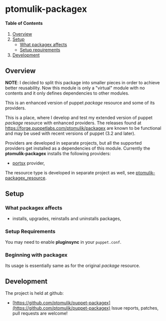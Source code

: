 # ptomulik-packagex

#### Table of Contents

1. [Overview](#overview)
2. [Setup](#setup)
    * [What packagex affects](#what-packagex-affects)
    * [Setup requirements](#setup-requirements)
3. [Development](#development)

## Overview

__NOTE__: I decided to split this package into smaller pieces in order to
achieve better reusability. Now this module is only a "virtual" module with no
contents and it only defines dependencies to other modules.

This is an enhanced version of puppet *package* resource and some of its
providers.

This is a place, where I develop and test my extended version of puppet
*package* resource with enhanced providers. The releases found at
https://forge.puppetlabs.com/ptomulik/packagex are known to be functional and
may be used with recent versions of puppet (3.2 and later). 

Providers are developed in separate projects, but all the supported providers
get installed as a dependencies of this module. Currently the
__ptomulik-packagex__ installs the following providers: 

  - [portsx](https://github.com/ptomulik/puppet-packagex_portsx) provider,

The resource type is developed in separate project as well, see
[ptomulik-packagex_resource](https://github.com/ptomulik/puppet-packagex_resource).

## Setup

### What packagex affects

* installs, upgrades, reinstalls and uninstalls packages,

### Setup Requirements

You may need to enable **pluginsync** in your `puppet.conf`.

### Beginning with packagex

Its usage is essentially same as for the original *package* resource.

## Development
The project is held at github:
* [https://github.com/ptomulik/puppet-packagex](https://github.com/ptomulik/puppet-packagex)
Issue reports, patches, pull requests are welcome!
